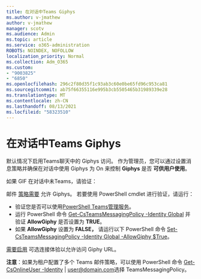 ```yaml
---
title: 在对话中Teams Giphys
ms.author: v-jmathew
author: v-jmathew
manager: scotv
ms.audience: Admin
ms.topic: article
ms.service: o365-administration
ROBOTS: NOINDEX, NOFOLLOW
localization_priority: Normal
ms.collection: Adm_O365
ms.custom:
- "9003825"
- "6850"
ms.openlocfilehash: 296c2f80d35f1c93ab3c60e0be65fd96c953ca81
ms.sourcegitcommit: ab75f66355116e995b3cb5505465b31989339e28
ms.translationtype: MT
ms.contentlocale: zh-CN
ms.lasthandoff: 08/13/2021
ms.locfileid: "58323510"
---
```

# <a name="using-giphys-in-teams-conversations"></a>在对话中Teams Giphys

默认情况下启用Teams聊天中的 Giphys 访问。 作为管理员，您可以通过设置消息策略并确保在对话中使用 Giphys [](https://docs.microsoft.com/microsoftteams/messaging-policies-in-teams#messaging-policy-settings)为 On 来控制 **Giphys** 是否 **可供用户使用**。

如果 GIF 在对话中未Teams，请验证：

邮件 [策略需要](https://docs.microsoft.com/microsoftteams/messaging-policies-in-teams) 允许 Giphys。 若要使用 PowerShell cmdlet 进行验证，请运行：

- 验证您是否可以使用[PowerShell Teams管理服务](https://docs.microsoft.com/microsoftteams/teams-powershell-overview?view=o365-worldwide#manage-teams-with-powershell)。
- 运行 PowerShell 命令 [Get-CsTeamsMessagingPolicy -Identity Global](https://docs.microsoft.com/powershell/module/skype/get-csteamsmessagingpolicy?view=skype-ps) 并验证 **AllowGiphy** 是否设置为 **TRUE**。
- 如果 **AllowGiphy** 设置为 **FALSE，** 请运行以下 PowerShell 命令 [Set-CsTeamsMessagingPolicy -Identity Global -AllowGiphy $True](https://docs.microsoft.com/powershell/module/skype/set-csteamsmessagingpolicy?view=skype-ps)。

[需要启用](https://docs.microsoft.com/deployoffice/privacy/optional-connected-experiences) 可选连接体验以允许访问 Giphy URL。

**注意**：如果为租户配置了多个 Teams 邮件策略，可以使用 PowerShell 命令 [Get-CsOnlineUser -Identity](https://docs.microsoft.com/powershell/module/skype/get-csonlineuser?view=skype-ps) | <user@domain.com>选择 TeamsMessagingPolicy。
